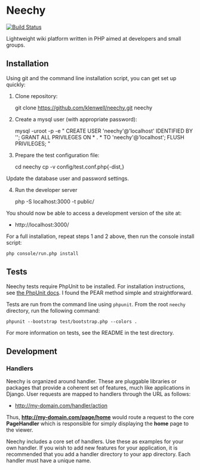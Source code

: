 # Neechy
[![Build Status](https://travis-ci.org/klenwell/neechy.svg)](https://travis-ci.org/klenwell/neechy)

Lightweight wiki platform written in PHP aimed at developers and small groups.


## Installation

Using git and the command line installation script, you can get set up quickly:

1. Clone repository:

    git clone https://github.com/klenwell/neechy.git neechy

2. Create a mysql user (with appropriate password):

    mysql -uroot -p -e "
     CREATE USER 'neechy'@'localhost' IDENTIFIED BY '<PASSWORD>';
     GRANT ALL PRIVILEGES ON * . * TO 'neechy'@'localhost';
     FLUSH PRIVILEGES;
    "

3. Prepare the test configuration file:

    cd neechy
    cp -v config/test.conf.php{-dist,}

Update the database user and password settings.

4. Run the developer server

    php -S localhost:3000 -t public/

You should now be able to access a development version of the site at:

- http://localhost:3000/

For a full installation, repeat steps 1 and 2 above, then run the console install script:

    php console/run.php install


## Tests
Neechy tests require PhpUnit to be installed. For installation instructions, see [the PhpUnit docs](http://phpunit.de/manual/3.7/en/installation.html). I found the PEAR method simple and straightforward.

Tests are run from the command line using `phpunit`. From the root `neechy` directory, run the following command:

    phpunit --bootstrap test/bootstrap.php --colors .

For more information on tests, see the README in the test directory.


## Development

### Handlers
Neechy is organized around handler. These are pluggable libraries or packages that provide a coherent set of features, much like applications in Django. User requests are mapped to handlers through the URL as follows:

- http://my-domain.com/handler/action

Thus, **http://my-domain.com/page/home** would route a request to the core **PageHandler** which is responsible for simply displaying the **home** page to the viewer.

Neechy includes a core set of handlers. Use these as examples for your own handler. If you wish to add new features for your application, it is recommended that you add a handler directory to your app directory. Each handler must have a unique name.
